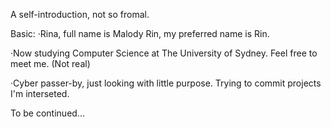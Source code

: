 A self-introduction, not so fromal.

Basic:
·Rina, full name is Malody Rin, my preferred name is Rin.

·Now studying Computer Science at The University of Sydney. Feel free to meet me. (Not real)

·Cyber passer-by, just looking with little purpose. Trying to commit projects I'm interseted.


To be continued...
